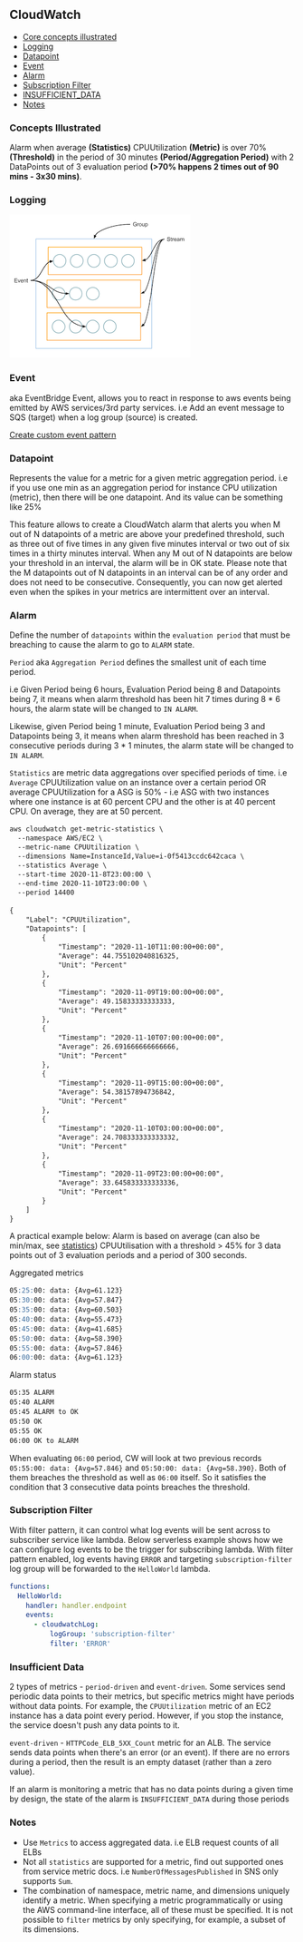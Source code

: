 ## CloudWatch

- [Core concepts illustrated](#concepts-illustrated)
- [Logging](#logging)
- [Datapoint](#datapoint)
- [Event](#event)
- [Alarm](#alarm)
- [Subscription Filter](#subscription-filter)
- [INSUFFICIENT_DATA](#insufficient-data)
- [Notes](#notes)

### Concepts Illustrated

Alarm when average **(Statistics)** CPUUtilization **(Metric)** is over 70%**(Threshold)** in the period of 30 minutes **(Period/Aggregation Period)** with 2 DataPoints out of 3 evaluation period **(>70% happens 2 times out of 90 mins - 3x30 mins)**.

### Logging

![logging](./cloudwatch-logs-concepts.png)

### Event

aka EventBridge Event, allows you to react in response to aws events being emitted by AWS services/3rd party services. i.e Add an event message to SQS (target) when a log group (source) is created.

[Create custom event pattern](https://aws.amazon.com/premiumsupport/knowledge-center/cloudwatch-create-custom-event-pattern/)

### Datapoint

Represents the value for a metric for a given metric aggregation period. i.e if you use one min as an aggregation period for instance CPU utilization (metric), then there will be one datapoint. And its value can be something like 25%

This feature allows to create a CloudWatch alarm that alerts you when M out of N datapoints of a metric are above your predefined threshold, such as three out of five times in any given five minutes interval or two out of six times in a thirty minutes interval. When any M out of N datapoints are below your threshold in an interval, the alarm will be in OK state. Please note that the M datapoints out of N datapoints in an interval can be of any order and does not need to be consecutive. Consequently, you can now get alerted even when the spikes in your metrics are intermittent over an interval.

### Alarm

Define the number of `datapoints` within the `evaluation period` that must be breaching to cause the alarm to go to `ALARM` state.

`Period` aka `Aggregation Period` defines the smallest unit of each time period.

i.e Given Period being 6 hours, Evaluation Period being 8 and Datapoints being 7, it means when alarm threshold has been hit 7 times during 8 * 6 hours, the alarm state will be changed to `IN ALARM`.

Likewise, given Period being 1 minute, Evaluation Period being 3 and Datapoints being 3, it means when alarm threshold has been reached in 3 consecutive periods during 3 * 1 minutes, the alarm state will be changed to `IN ALARM`.

`Statistics` are metric data aggregations over specified periods of time. i.e `Average` CPUUtilization value on an instance over a certain period OR average CPUUtilization for a ASG is 50% - i.e ASG with two instances where one instance is at 60 percent CPU and the other is at 40 percent CPU. On average, they are at 50 percent.

```
aws cloudwatch get-metric-statistics \
  --namespace AWS/EC2 \
  --metric-name CPUUtilization \
  --dimensions Name=InstanceId,Value=i-0f5413ccdc642caca \
  --statistics Average \
  --start-time 2020-11-8T23:00:00 \
  --end-time 2020-11-10T23:00:00 \
  --period 14400

{
    "Label": "CPUUtilization",
    "Datapoints": [
        {
            "Timestamp": "2020-11-10T11:00:00+00:00",
            "Average": 44.755102040816325,
            "Unit": "Percent"
        },
        {
            "Timestamp": "2020-11-09T19:00:00+00:00",
            "Average": 49.15833333333333,
            "Unit": "Percent"
        },
        {
            "Timestamp": "2020-11-10T07:00:00+00:00",
            "Average": 26.691666666666666,
            "Unit": "Percent"
        },
        {
            "Timestamp": "2020-11-09T15:00:00+00:00",
            "Average": 54.38157894736842,
            "Unit": "Percent"
        },
        {
            "Timestamp": "2020-11-10T03:00:00+00:00",
            "Average": 24.708333333333332,
            "Unit": "Percent"
        },
        {
            "Timestamp": "2020-11-09T23:00:00+00:00",
            "Average": 33.645833333333336,
            "Unit": "Percent"
        }
    ]
}
```

A practical example below: Alarm is based on average (can also be min/max, see [statistics](https://docs.aws.amazon.com/AmazonCloudWatch/latest/monitoring/cloudwatch_concepts.html#Statistic)) CPUUtilisation with a threshold > 45% for 3 data points out of 3 evaluation periods and a period of 300 seconds.

Aggregated metrics
```md
05:25:00: data: {Avg=61.123}
05:30:00: data: {Avg=57.847}
05:35:00: data: {Avg=60.503}
05:40:00: data: {Avg=55.473}
05:45:00: data: {Avg=41.685}
05:50:00: data: {Avg=58.390}
05:55:00: data: {Avg=57.846}
06:00:00: data: {Avg=61.123}
```

Alarm status
```md
05:35 ALARM
05:40 ALARM
05:45 ALARM to OK
05:50 OK
05:55 OK
06:00 OK to ALARM
```

When evaluating `06:00` period, CW will look at two previous records `05:55:00: data: {Avg=57.846}` and `05:50:00: data: {Avg=58.390}`. Both of them breaches the threshold as well as `06:00` itself. So it satisfies the condition that 3 consecutive data points breaches the threshold.

### Subscription Filter

With filter pattern, it can control what log events will be sent across to subscriber service like lambda. Below serverless example shows how we can configure log events to be the trigger for subscribing lambda. With filter pattern enabled, log events having `ERROR` and targeting `subscription-filter` log group will be forwarded to the `HelloWorld` lambda.

```yml
functions:
  HelloWorld:
    handler: handler.endpoint
    events:
      - cloudwatchLog:
          logGroup: 'subscription-filter'
          filter: 'ERROR'
```

### Insufficient Data

2 types of metrics - `period-driven` and `event-driven`. Some services send periodic data points to their metrics, but specific metrics might have periods without data points. For example, the `CPUUtilization` metric of an EC2 instance has a data point every period. However, if you stop the instance, the service doesn't push any data points to it.

`event-driven` - `HTTPCode_ELB_5XX_Count` metric for an ALB. The service sends data points when there's an error (or an event). If there are no errors during a period, then the result is an empty dataset (rather than a zero value).

If an alarm is monitoring a metric that has no data points during a given time by design, the state of the alarm is `INSUFFICIENT_DATA` during those periods

### Notes

- Use `Metrics` to access aggregated data. i.e ELB request counts of all ELBs
- Not all `statistics` are supported for a metric, find out supported ones from service metric docs. i.e `NumberOfMessagesPublished` in SNS only supports `Sum`.
- The combination of namespace, metric name, and dimensions uniquely identify a metric. When specifying a metric programmatically or using the AWS command-line interface, all of these must be specified. It is not possible to `filter` metrics by only specifying, for example, a subset of its dimensions.
